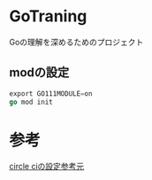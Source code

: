 # GoTraning
Goの理解を深めるためのプロジェクト

## modの設定
```go
export GO111MODULE=on
go mod init
```

# 参考
[circle ciの設定参考元](https://medium.com/@ponde_m/golang-%E3%81%A7-lint-%E3%81%A8-test-%E3%82%92%E3%81%97%E3%81%9F%E3%81%84%E6%99%82%E3%81%AE-circleci-%E3%81%AE-config-yml-c9e85f9f14d5)
